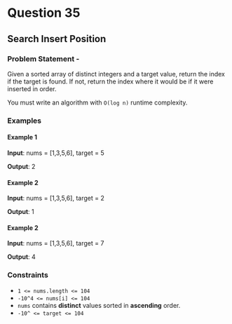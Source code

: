 # Question 35
## Search Insert Position
### Problem Statement - 

Given a sorted array of distinct integers and a target value, return the index if the target is found. If not, return the index where it would be if it were inserted in order.

You must write an algorithm with `O(log n)` runtime complexity.
 
### Examples
#### Example 1

**Input**: nums = [1,3,5,6], target = 5

**Output**: 2
#### Example 2

**Input**: nums = [1,3,5,6], target = 2

**Output**: 1

#### Example 2

**Input**: nums = [1,3,5,6], target = 7

**Output**: 4

### Constraints

* `1 <= nums.length <= 104`
* `-10^4 <= nums[i] <= 104`
* `nums` contains **distinct** values sorted in **ascending** order.
* `-10^ <= target <= 104`
